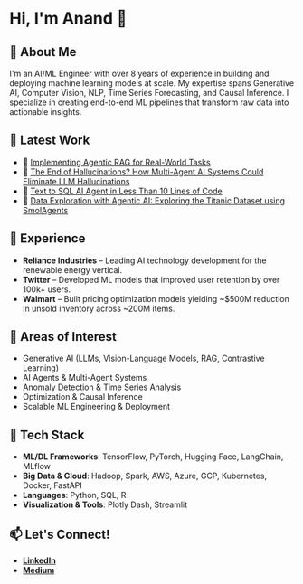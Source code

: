 # Hi, I'm Anand 👋

## 🚀 About Me
I'm an AI/ML Engineer with over 8 years of experience in building and deploying machine learning models at scale. My expertise spans Generative AI, Computer Vision, NLP, Time Series Forecasting, and Causal Inference. I specialize in creating end-to-end ML pipelines that transform raw data into actionable insights.

## 📝 Latest Work
- 📄 [Implementing Agentic RAG for Real-World Tasks](https://medium.com/@anandthirwani/implementing-agentic-rag-for-real-world-tasks-f4ce2c800aa0)
- 📄 [The End of Hallucinations? How Multi-Agent AI Systems Could Eliminate LLM Hallucinations](https://medium.com/@anandthirwani/the-end-of-hallucinations-how-multi-agent-ai-systems-could-eliminate-llm-hallucinations-d41853689ec1)
- 📄 [Text to SQL AI Agent in Less Than 10 Lines of Code](https://medium.com/@anandthirwani/text-to-sql-ai-agent-in-less-than-10-lines-of-code-09b6d7e3cb41)
- 📄 [Data Exploration with Agentic AI: Exploring the Titanic Dataset using SmolAgents](https://medium.com/@anandthirwani/data-exploration-with-agentic-ai-exploring-the-titanic-dataset-using-smolagents-e743e882ec8c)

## 🏢 Experience
- **Reliance Industries** – Leading AI technology development for the renewable energy vertical.
- **Twitter** – Developed ML models that improved user retention by over 100k+ users.
- **Walmart** – Built pricing optimization models yielding ~$500M reduction in unsold inventory across ~200M items.

## 🧠 Areas of Interest
- Generative AI (LLMs, Vision-Language Models, RAG, Contrastive Learning)
- AI Agents & Multi-Agent Systems
- Anomaly Detection & Time Series Analysis
- Optimization & Causal Inference
- Scalable ML Engineering & Deployment

## 🔧 Tech Stack
- **ML/DL Frameworks**: TensorFlow, PyTorch, Hugging Face, LangChain, MLflow
- **Big Data & Cloud**: Hadoop, Spark, AWS, Azure, GCP, Kubernetes, Docker, FastAPI
- **Languages**: Python, SQL, R
- **Visualization & Tools**: Plotly Dash, Streamlit

## 📫 Let's Connect!
- [**LinkedIn**](www.linkedin.com/in/anandthirwani)
- [**Medium**](www.linkedin.com/in/anandthirwani)
